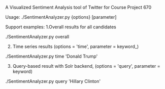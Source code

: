 A Visualized Sentiment Analysis tool of Twitter for Course Project 670

Usage:
./SentimentAnalyzer.py {options} [parameter]

Support examples:
1.Overall results for all candidates

./SentimentAnalyzer.py overall

2. Time series results (options = 'time', parameter = keyword_)

./SentimentAnalyzer.py time 'Donald Trump'

3. Query-based result with Solr backend, (options = 'query', parameter = keyword)

./SentimentAnalyzer.py query 'Hillary Clinton'

